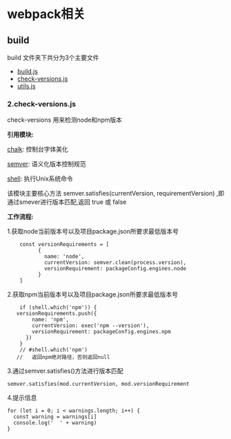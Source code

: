 # webpack相关
## build
build 文件夹下共分为3个主要文件

* [build.js](#/templates/vue/webpack相关/webpack-build.md) 
* [check-versions.js](#/templates/vue/webpack相关/webpack-check-versions.md)
* [utils.js](#/templates/vue/webpacks相关/webpack-utils.md)


### 2.check-versions.js
check-versions 用来检测node和npm版本

**引用模块:**
 	
[chalk](https://www.npmjs.com/package/chalk): 控制台字体美化
 	
[semver](https://www.npmjs.com/package/semver): 语义化版本控制规范

[shell](https://www.npmjs.com/package/shell): 执行Unix系统命令

该模块主要核心方法 semver.satisfies(currentVersion, requirementVersion) ,即通过smever进行版本匹配,返回 true 或 false

**工作流程:**

1.获取node当前版本号以及项目package.json所要求最低版本号

		const versionRequirements = [
			  {
			    name: 'node',
			    currentVersion: semver.clean(process.version),
			    versionRequirement: packageConfig.engines.node
			  }
		]
2.获取npm当前版本号以及项目package.json所要求最低版本号

	   	if (shell.which('npm')) {
	   versionRequirements.push({
		    name: 'npm',
		    currentVersion: exec('npm --version'),
		    versionRequirement: packageConfig.engines.npm
		  })
		}
		// #shell.which('npm')
	   //	返回npm绝对路径，否则返回null

   	
3.通过semver.satisfies()方法进行版本匹配
	
	semver.satisfies(mod.currentVersion, mod.versionRequirement
4.提示信息
	
	for (let i = 0; i < warnings.length; i++) {
      const warning = warnings[i]
      console.log('  ' + warning)
    }